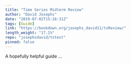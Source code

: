 ```yaml
---
title: "Time Series Midterm Review"
author: "David Josephs"
date: "2019-07-02T15:18:31Z"
tags: [Guide]
link: "https://bookdown.org/josephs_david11/tsReview/"
length_weight: "17.1%"
repo: "josephsdavid/tstest"
pinned: false
---
```


A hopefully helpful guide ...
